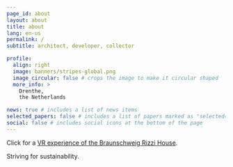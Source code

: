 ```yaml
---
page_id: about
layout: about
title: about
lang: en-us
permalink: /
subtitle: architect, developer, collector

profile:
  align: right
  image: banners/stripes-global.png
  image_circular: false # crops the image to make it circular shaped
  more_info: >
    Drenthe,
    the Netherlands

news: true # includes a list of news items
selected_papers: false # includes a list of papers marked as "selected={true}"
social: false # includes social icons at the bottom of the page
---
```


<!--
SPDX-FileCopyrightText: 2024 EJ Broerse

SPDX-License-Identifier: CC-BY-NC-SA-4.0
-->

Click for a [VR experience of the Braunschweig Rizzi House](https://happy-rizzi-house.de/wp-content/rizzi_haus_3d.html).

Striving for sustainability.
